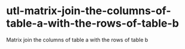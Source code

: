 # utl-matrix-join-the-columns-of-table-a-with-the-rows-of-table-b
Matrix join the columns of table a with the rows of table b
